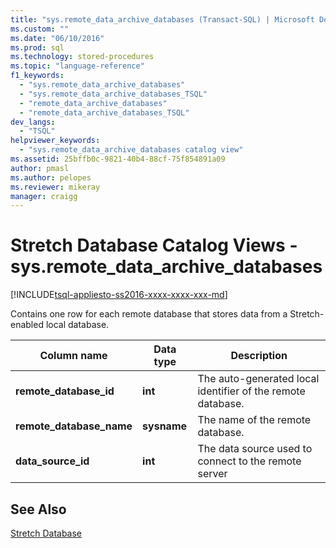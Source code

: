 ```yaml
---
title: "sys.remote_data_archive_databases (Transact-SQL) | Microsoft Docs"
ms.custom: ""
ms.date: "06/10/2016"
ms.prod: sql
ms.technology: stored-procedures
ms.topic: "language-reference"
f1_keywords: 
  - "sys.remote_data_archive_databases"
  - "sys.remote_data_archive_databases_TSQL"
  - "remote_data_archive_databases"
  - "remote_data_archive_databases_TSQL"
dev_langs: 
  - "TSQL"
helpviewer_keywords: 
  - "sys.remote_data_archive_databases catalog view"
ms.assetid: 25bffb0c-9821-40b4-88cf-75f854891a09
author: pmasl
ms.author: pelopes
ms.reviewer: mikeray
manager: craigg
---
```

# Stretch Database Catalog Views - sys.remote_data_archive_databases
[!INCLUDE[tsql-appliesto-ss2016-xxxx-xxxx-xxx-md](../../includes/tsql-appliesto-ss2016-xxxx-xxxx-xxx-md.md)]

  Contains one row for each remote database that stores data from a Stretch-enabled local database.  
  
|Column name|Data type|Description|  
|-----------------|---------------|-----------------|  
|**remote_database_id**|**int**|The auto-generated local identifier of the remote database.|  
|**remote_database_name**|**sysname**|The name of the remote database.|  
|**data_source_id**|**int**|The data source used to connect to the remote server|  
  
## See Also  
 [Stretch Database](../../sql-server/stretch-database/stretch-database.md)  
  
  

